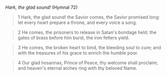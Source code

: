 _Hark, the glad sound!_ (Hymnal 72)

> 1
Hark, the glad sound! the Savior comes,
the Savior promised long:
let every heart prepare a throne,
and every voice a song.

> 2
He comes, the prisoners to release
in Satan's bondage held;
the gates of brass before him burst,
the iron fetters yield.

> 3
He comes, the broken heart to bind,
the bleeding soul to cure;
and with the treasures of his grace
to enrich the humble poor.

> 4
Our glad hosannas, Prince of Peace,
thy welcome shall proclaim;
and heaven's eternal arches ring
with thy beloved Name.
